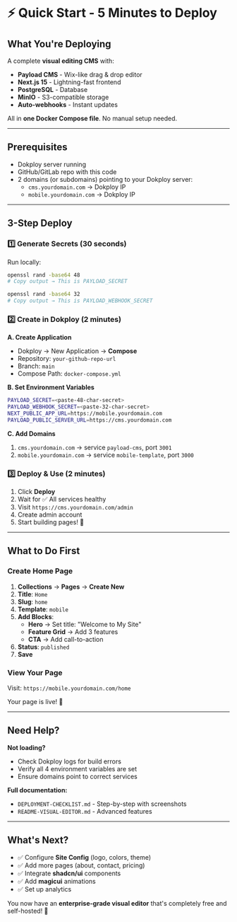 # ⚡ Quick Start - 5 Minutes to Deploy

## What You're Deploying

A complete **visual editing CMS** with:
- **Payload CMS** - Wix-like drag & drop editor
- **Next.js 15** - Lightning-fast frontend
- **PostgreSQL** - Database
- **MinIO** - S3-compatible storage
- **Auto-webhooks** - Instant updates

All in **one Docker Compose file**. No manual setup needed.

---

## Prerequisites

- Dokploy server running
- GitHub/GitLab repo with this code
- 2 domains (or subdomains) pointing to your Dokploy server:
  - `cms.yourdomain.com` → Dokploy IP
  - `mobile.yourdomain.com` → Dokploy IP

---

## 3-Step Deploy

### 1️⃣ Generate Secrets (30 seconds)

Run locally:

```bash
openssl rand -base64 48
# Copy output → This is PAYLOAD_SECRET

openssl rand -base64 32
# Copy output → This is PAYLOAD_WEBHOOK_SECRET
```

### 2️⃣ Create in Dokploy (2 minutes)

**A. Create Application**
- Dokploy → New Application → **Compose**
- Repository: `your-github-repo-url`
- Branch: `main`
- Compose Path: `docker-compose.yml`

**B. Set Environment Variables**
```bash
PAYLOAD_SECRET=<paste-48-char-secret>
PAYLOAD_WEBHOOK_SECRET=<paste-32-char-secret>
NEXT_PUBLIC_APP_URL=https://mobile.yourdomain.com
PAYLOAD_PUBLIC_SERVER_URL=https://cms.yourdomain.com
```

**C. Add Domains**
1. `cms.yourdomain.com` → service `payload-cms`, port `3001`
2. `mobile.yourdomain.com` → service `mobile-template`, port `3000`

### 3️⃣ Deploy & Use (2 minutes)

1. Click **Deploy**
2. Wait for ✅ All services healthy
3. Visit `https://cms.yourdomain.com/admin`
4. Create admin account
5. Start building pages! 🎉

---

## What to Do First

### Create Home Page

1. **Collections** → **Pages** → **Create New**
2. **Title**: `Home`
3. **Slug**: `home`
4. **Template**: `mobile`
5. **Add Blocks**:
   - **Hero** → Set title: "Welcome to My Site"
   - **Feature Grid** → Add 3 features
   - **CTA** → Add call-to-action
6. **Status**: `published`
7. **Save**

### View Your Page

Visit: `https://mobile.yourdomain.com/home`

Your page is live! 🚀

---

## Need Help?

**Not loading?**
- Check Dokploy logs for build errors
- Verify all 4 environment variables are set
- Ensure domains point to correct services

**Full documentation:**
- `DEPLOYMENT-CHECKLIST.md` - Step-by-step with screenshots
- `README-VISUAL-EDITOR.md` - Advanced features

---

## What's Next?

- ✅ Configure **Site Config** (logo, colors, theme)
- ✅ Add more pages (about, contact, pricing)
- ✅ Integrate **shadcn/ui** components
- ✅ Add **magicui** animations
- ✅ Set up analytics

You now have an **enterprise-grade visual editor** that's completely free and self-hosted! 🎨
